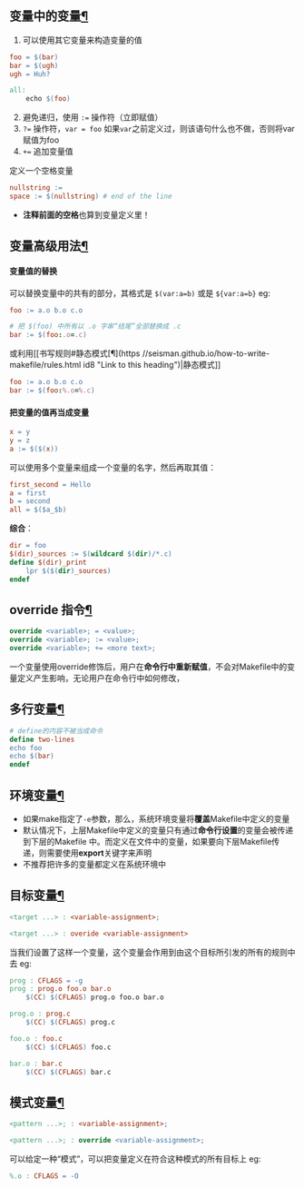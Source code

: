 ## 变量中的变量[¶](https://seisman.github.io/how-to-write-makefile/variables.html#id3 "Link to this heading")
1. 可以使用其它变量来构造变量的值
```makefile
foo = $(bar)
bar = $(ugh)
ugh = Huh?

all:
    echo $(foo)
```
2. 避免递归，使用 `:=` 操作符（立即赋值）
3. `?=` 操作符，`var = foo` 如果`var`之前定义过，则该语句什么也不做，否则将var赋值为foo
4. `+=` 追加变量值

定义一个空格变量
```makefile
nullstring :=
space := $(nullstring) # end of the line
```
- **注释前面的空格**也算到变量定义里！

## 变量高级用法[¶](https://seisman.github.io/how-to-write-makefile/variables.html#id4 "Link to this heading")
#### 变量值的替换
可以替换变量中的共有的部分，其格式是 `$(var:a=b)` 或是 `${var:a=b}`
eg:
```makefile
foo := a.o b.o c.o

# 把 $(foo) 中所有以 .o 字串“结尾”全部替换成 .c
bar := $(foo:.o=.c)
```
或利用[[书写规则#静态模式[¶](https //seisman.github.io/how-to-write-makefile/rules.html id8 "Link to this heading")|静态模式]]
```makefile
foo := a.o b.o c.o
bar := $(foo:%.o=%.c)
```
#### 把变量的值再当成变量
```makefile
x = y
y = z
a := $($(x))
```
可以使用多个变量来组成一个变量的名字，然后再取其值：
```makefile
first_second = Hello
a = first
b = second
all = $($a_$b)
```
**综合**：
```makefile
dir = foo
$(dir)_sources := $(wildcard $(dir)/*.c)
define $(dir)_print
	lpr $($(dir)_sources)
endef
```

## override 指令[¶](https://seisman.github.io/how-to-write-makefile/variables.html#override "Link to this heading")
```makefile
override <variable>; = <value>;
override <variable>; := <value>;
override <variable>; += <more text>;
```
一个变量使用override修饰后，用户在**命令行中重新赋值**，不会对Makefile中的变量定义产生影响，无论用户在命令行中如何修改，

## 多行变量[¶](https://seisman.github.io/how-to-write-makefile/variables.html#id6 "Link to this heading")
```makefile
# define的内容不被当成命令
define two-lines
echo foo
echo $(bar)
endef
```

## 环境变量[¶](https://seisman.github.io/how-to-write-makefile/variables.html#id7 "Link to this heading")
- 如果make指定了`-e`参数，那么，系统环境变量将**覆盖**Makefile中定义的变量
- 默认情况下，上层Makefile中定义的变量只有通过**命令行设置**的变量会被传递到下层的Makefile 中。而定义在文件中的变量，如果要向下层Makefile传递，则需要使用**export**关键字来声明
- 不推荐把许多的变量都定义在系统环境中

## 目标变量[¶](https://seisman.github.io/how-to-write-makefile/variables.html#id8 "Link to this heading")
```makefile
<target ...> : <variable-assignment>;

<target ...> : overide <variable-assignment>
```
当我们设置了这样一个变量，这个变量会作用到由这个目标所引发的所有的规则中去
eg:
```makefile
prog : CFLAGS = -g
prog : prog.o foo.o bar.o
    $(CC) $(CFLAGS) prog.o foo.o bar.o

prog.o : prog.c
    $(CC) $(CFLAGS) prog.c

foo.o : foo.c
    $(CC) $(CFLAGS) foo.c

bar.o : bar.c
    $(CC) $(CFLAGS) bar.c
```
## 模式变量[¶](https://seisman.github.io/how-to-write-makefile/variables.html#id9 "Link to this heading")
```makefile
<pattern ...>; : <variable-assignment>;

<pattern ...>; : override <variable-assignment>;
```
可以给定一种“模式”，可以把变量定义在符合这种模式的所有目标上
eg:
```makefile
%.o : CFLAGS = -O
```
